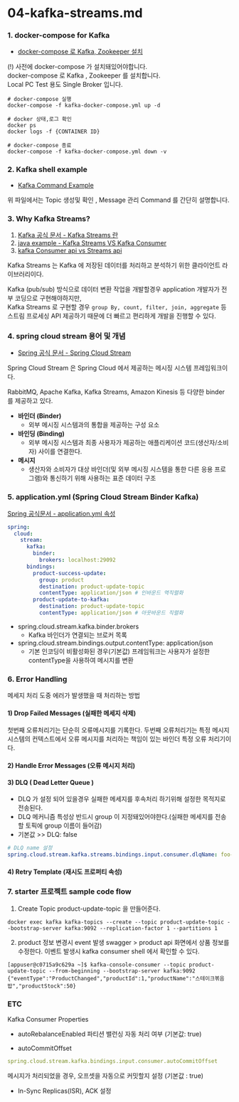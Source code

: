 # 04-kafka-streams.md

### 1. docker-compose for Kafka
- [docker-compose 로 Kafka, Zookeeper 설치](etc/kafka-docker-compose.yml)

(!) 사전에 docker-compose 가 설치돼있어야합니다.  
docker-compose 로 Kafka , Zookeeper 를 설치합니다.  
Local PC Test 용도 Single Broker 입니다.  

```shell
# docker-compose 실행
docker-compose -f kafka-docker-compose.yml up -d

# docker 상태,로그 확인
docker ps
docker logs -f {CONTAINER ID} 

# docker-compose 종료
docker-compose -f kafka-docker-compose.yml down -v
```

### 2. Kafka shell example
- [Kafka Command Example](etc/kafka-command-example.sh)  

위 파일에서는 Topic 생성및 확인 , Message 관리 Command 를 간단히 설명합니다.

### 3. Why Kafka Streams?
1) [Kafka 공식 문서 - Kafka Streams 란](https://kafka.apache.org/26/documentation/streams/core-concepts)
2) [java example - Kafka Streams VS Kafka Consumer](https://www.baeldung.com/java-kafka-streams-vs-kafka-consumer)
3) [kafka Consumer api vs Streams api](https://stackoverflow.com/questions/44014975/kafka-consumer-api-vs-streams-api)

  
Kafka Streams 는 Kafka 에 저장된 데이터를 처리하고 분석하기 위한 클라이언트 라이브러리이다.  

Kafka (pub/sub) 방식으로 데이터 변환 작업을 개발할경우 application 개발자가 전부 코딩으로 구현해야하지만,  
Kafka Streams 로 구현할 경우  ```group By, count, filter, join, aggregate``` 등 스트림 프로세싱 API 제공하기 때문에 더 빠르고 편리하게 개발을 진행할 수 있다.  





### 4. spring cloud stream 용어 및 개념
- [Spring 공식 문서 - Spring Cloud Stream](https://cloud.spring.io/spring-cloud-stream-binder-kafka/spring-cloud-stream-binder-kafka.html#_kafka_binder_properties)

Spring Cloud Stream 은 Spring Cloud 에서 제공하는 메시징 시스템 프레임워크이다.

RabbitMQ, Apache Kafka, Kafka Streams, Amazon Kinesis 등 다양한 binder 를 제공하고 있다.


- **바인더 (Binder)**
  - 외부 메시징 시스템과의 통합을 제공하는 구성 요소
- **바인딩 (Binding)**
  - 외부 메시징 시스템과 최종 사용자가 제공하는 애플리케이션 코드(생산자/소비자) 사이를 연결한다.
- **메시지**
  - 생산자와 소비자가 대상 바인더(및 외부 메시징 시스템을 통한 다른 응용 프로그램)와 통신하기 위해 사용하는 표준 데이터 구조


### 5. application.yml (Spring Cloud Stream Binder Kafka)
[Spring 공식문서 - application.yml 속성](https://cloud.spring.io/spring-cloud-stream-binder-kafka/spring-cloud-stream-binder-kafka.html)

```yaml
spring:
  cloud:
    stream:
      kafka:
        binder:
          brokers: localhost:29092
      bindings:
        product-success-update:
          group: product
          destination: product-update-topic
          contentType: application/json # 인바운드 역직렬화
        product-update-to-kafka:
          destination: product-update-topic
          contentType: application/json # 아웃바운드 직렬화
```
- spring.cloud.stream.kafka.binder.brokers
  - Kafka 바인더가 연결되는 브로커 목록
- spring.cloud.stream.bindings.output.contentType: application/json
  - 기본 인코딩이 비활성화된 경우(기본값) 프레임워크는 사용자가 설정한 contentType을 사용하여 메시지를 변환

### 6. Error Handling

메세지 처리 도중 에러가 발생했을 때 처리하는 방법

#### 1) Drop Failed Messages (실패한 메세지 삭제)
첫번째 오류처리기는 단순히 오류메시지를 기록한다.
두번째 오류처리기는 특정 메시지 시스템의 컨텍스트에서 오류 메시지를 처리하는 책임이 있는 바인더 특정 오류 처리기이다.

#### 2) Handle Error Messages (오류 메시지 처리)


#### 3) DLQ ( Dead Letter Queue )
- DLQ 가 설정 되어 있을경우 실패한 메세지를 후속처리 하기위해 설정한 목적지로 전송된다.
- DLQ 메커니즘 특성상 반드시 group 이 지정돼있어야한다.(실패한 메세지를 전송할 토픽에 group 이름이 들어감)
- 기본값 >> DLQ: false

```yaml
# DLQ name 설정
spring.cloud.stream.kafka.streams.bindings.input.consumer.dlqName: foo-dlq
```

#### 4) Retry Template (재시도 프로퍼티 속성)





### 7. starter 프로젝트 sample code flow

1. Create Topic
   product-update-topic 을 만들어준다.
```shell
docker exec kafka kafka-topics --create --topic product-update-topic --bootstrap-server kafka:9092 --replication-factor 1 --partitions 1
```

2. product 정보 변경시 event 발생
swagger > product api 화면에서 상품 정보를 수정한다.
이벤트 발생시 kafka consumer shell 에서 확인할 수 있다.
```shell
[appuser@c0715a9c629a ~]$ kafka-console-consumer --topic product-update-topic --from-beginning --bootstrap-server kafka:9092
{"eventType":"ProductChanged","productId":1,"productName":"스테이크볶음밥","productStock":50}
```



### ETC

Kafka Consumer Properties

- autoRebalanceEnabled
파티션 밸런싱 자동 처리 여부 (기본값: true)

- autoCommitOffset

```yaml
spring.cloud.stream.kafka.bindings.input.consumer.autoCommitOffset
```
메시지가 처리되었을 경우, 오프셋을 자동으로 커밋할지 설정 (기본값 : true)

- In-Sync Replicas(ISR), ACK 설정 
